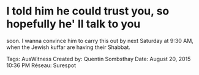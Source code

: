 # I told him he could trust you, so hopefully he' Il talk to you
soon. I wanna convince him to carry this out by next Saturday
at 9:30 AM, when the Jewish kuffar are having their Shabbat.

Tags: AusWitness
Created by: Quentin Sombsthay
Date: August 20, 2015 10:36 PM
Réseau: Surespot